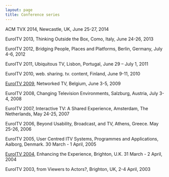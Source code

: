 ```yaml
---
layout: page
title: Conference series
---
```


ACM TVX 2014, Newcastle, UK, June 25-27, 2014

EuroITV 2013, Thinking Outside the Box, Como, Italy, June 24-26, 2013

EuroITV 2012, Bridging People, Places and Platforms, Berlin, Germany, July 4-6, 2012

EuroITV 2011, Ubiquitous TV, Lisbon, Portugal, June 29 – July 1, 2011

EuroITV 2010, web. sharing. tv. content, Finland, June 9-11, 2010

[EuroITV 2009](http://www.euroitv2009.org/), Networked TV, Belgium, June 3-5, 2009

EuroITV 2008, Changing Television Environments, Salzburg, Austria, July 3-4, 2008

EuroITV 2007, Interactive TV: A Shared Experience, Amsterdam, The Netherlands, May 24-25, 2007

EuroITV 2006, Beyond Usability, Broadcast, and TV, Athens, Greece. May 25-26, 2006

EuroITV 2005, User Centred ITV Systems, Programmes and Applications, Aalborg, Denmark. 30 March - 1 April, 2005

[EuroITV 2004](http://www.it.bton.ac.uk/staff/lp22/euroitv2004/), Enhancing the Experience, Brighton, U.K. 31 March - 2 April, 2004

EuroITV 2003, from Viewers to Actors?, Brighton, UK, 2-4 April, 2003
